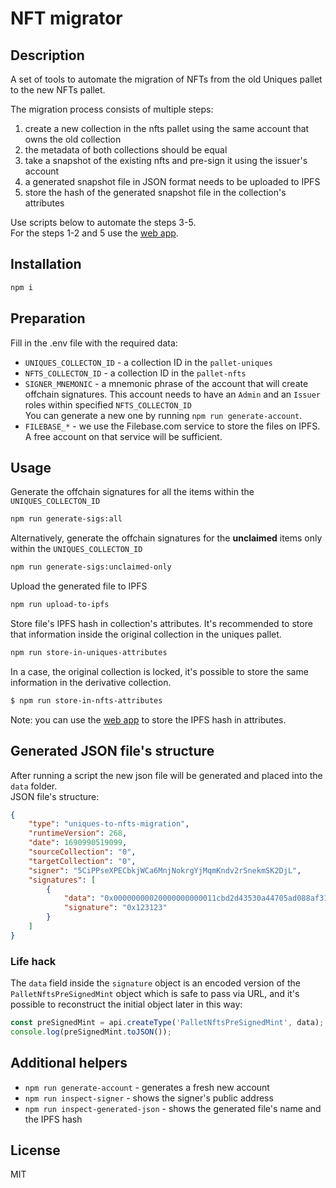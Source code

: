 # NFT migrator

## Description

A set of tools to automate the migration of NFTs from the old Uniques pallet to the new NFTs pallet.

The migration process consists of multiple steps:
1) create a new collection in the nfts pallet using the same account that owns the old collection
2) the metadata of both collections should be equal
3) take a snapshot of the existing nfts and pre-sign it using the issuer's account
4) a generated snapshot file in JSON format needs to be uploaded to IPFS
5) store the hash of the generated snapshot file in the collection's attributes

Use scripts below to automate the steps 3-5.  
For the steps 1-2 and 5 use the [web app](https://github.com/jsidorenko/nft-migrator-ui).

## Installation

```bash
npm i
```

## Preparation

Fill in the .env file with the required data:
- `UNIQUES_COLLECTON_ID` - a collection ID in the `pallet-uniques`
- `NFTS_COLLECTON_ID` - a collection ID in the `pallet-nfts`
- `SIGNER_MNEMONIC` - a mnemonic phrase of the account that will create offchain signatures.
This account needs to have an `Admin` and an `Issuer` roles within specified `NFTS_COLLECTON_ID`  
You can generate a new one by running `npm run generate-account`.
- `FILEBASE_*` - we use the Filebase.com service to store the files on IPFS. A free account on that service will be sufficient.

## Usage

Generate the offchain signatures for all the items within the `UNIQUES_COLLECTON_ID`
```bash
npm run generate-sigs:all
```

Alternatively, generate the offchain signatures for the **unclaimed** items only within the `UNIQUES_COLLECTON_ID`
```bash
npm run generate-sigs:unclaimed-only
```

Upload the generated file to IPFS
```bash
npm run upload-to-ipfs
```

Store file's IPFS hash in collection's attributes.
It's recommended to store that information inside the original collection in the uniques pallet.
```bash
npm run store-in-uniques-attributes
```

In a case, the original collection is locked, it's possible to store the same information in the derivative collection.
```bash
$ npm run store-in-nfts-attributes
```

Note: you can use the [web app](https://github.com/jsidorenko/nft-migrator-ui) to store the IPFS hash in attributes.

## Generated JSON file's structure

After running a script the new json file will be generated and placed into the `data` folder.  
JSON file's structure:

```json
{
    "type": "uniques-to-nfts-migration",
    "runtimeVersion": 268,
    "date": 1690990519099,
    "sourceCollection": "0",
    "targetCollection": "0",
    "signer": "5CiPPseXPECbkjWCa6MnjNokrgYjMqmKndv2rSnekmSK2DjL",
    "signatures": [
        {
            "data": "0x00000000020000000000011cbd2d43530a44705ad088af313e18f80b53ef16b36177cd4b77b846f2a5f07c0cf9500000",
            "signature": "0x123123"
        }
    ]
}
```

### Life hack
The `data` field inside the `signature` object is an encoded version of the `PalletNftsPreSignedMint` object
which is safe to pass via URL, and it's possible to reconstruct the initial object later in this way:
```javascript
const preSignedMint = api.createType('PalletNftsPreSignedMint', data);
console.log(preSignedMint.toJSON());
```

## Additional helpers
- `npm run generate-account` - generates a fresh new account 
- `npm run inspect-signer` - shows the signer's public address 
- `npm run inspect-generated-json` - shows the generated file's name and the IPFS hash 

## License

MIT
